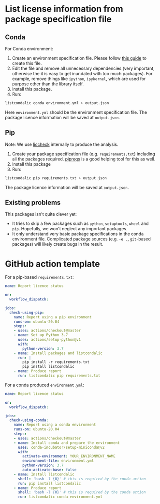 # List license information from package specification file

## Conda

For Conda environment:

1. Create an environment specification file. Please follow [this guide](https://conda.io/projects/conda/en/latest/user-guide/tasks/manage-environments.html#exporting-the-environment-yml-file)
   to create this file.
2. Edit the file and remove all unnecessary dependencies (very important, otherwise the
   it is easy to get inundated with too much packages). For example, remove things like `ipython`,
   `ipykernel`, which are used for purpose other than the library itself.
3. Install this package.
4. Run:

```bash
listcondalic conda environment.yml > output.json
```

Here `environment.yml` should be the environment specification file.
The package licence information will be saved at `output.json`.

## Pip

Note: We use [liccheck](https://pypi.org/project/liccheck/) internally to produce the analysis.

1. Create your package specification file (e.g. `requirements.txt`) 
   including all the packages required.
   [pipreqs](https://pypi.org/project/pipreqs/) is a good helping tool for this as well.
2. Install this package
3. Run:

```bash
listcondalic pip requirements.txt > output.json
```

The package licence information will be saved at `output.json`.

## Existing problems

This packages isn't quite clever yet:

- It tries to skip a few packages such as `python`, `setuptools`, `wheel` and `pip`.
  Hopefully, we won't neglect any important packages.
- It only understand very basic package specifications in the conda environment file.
  Complicated package sources (e.g. `-e .`, `git`-based packages) will likely create
  bugs in the result.

# GitHub action template

For a pip-based `requirements.txt`:

```yaml
name: Report licence status

on:
  workflow_dispatch:

jobs:
  check-using-pip:
    name: Report using a pip environment
    runs-on: ubuntu-20.04
    steps:
    - uses: actions/checkout@master
    - name: Set up Python 3.7
      uses: actions/setup-python@v1
      with:
        python-version: 3.7
    - name: Install packages and listcondalic
      run: |
        pip install -r requirements.txt
        pip install listcondalic
    - name: Produce report
      run: listcondalic pip requirements.txt
```

For a conda produced `environment.yml`:

```yml
name: Report licence status

on:
  workflow_dispatch:

jobs:
  check-using-conda:
    name: Report using a conda environment
    runs-on: ubuntu-20.04
    steps:
    - uses: actions/checkout@master
    - name: Install conda and prepare the environment
      uses: conda-incubator/setup-miniconda@v2
      with:
        activate-environment: YOUR_ENVIRONMENT_NAME
        environment-file: environment.yml
        python-version: 3.7
        auto-activate-base: false
    - name: Install listcondalic
      shell: 'bash -l {0}' # this is required by the conda action
      run: pip install listcondalic
    - name: Produce report
      shell: 'bash -l {0}' # this is required by the conda action
      run: listcondalic conda environment.yml
```
